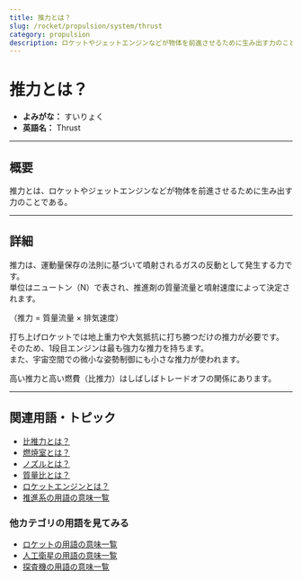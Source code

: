 ```yaml
---
title: 推力とは？
slug: /rocket/propulsion/system/thrust
category: propulsion
description: ロケットやジェットエンジンなどが物体を前進させるために生み出す力のことである推力の意味・定義・内容について解説します。  
---
```


# 推力とは？

- **よみがな：** すいりょく  
- **英語名：** Thrust  

---

## 概要

推力とは、ロケットやジェットエンジンなどが物体を前進させるために生み出す力のことである。  

---

## 詳細

推力は、運動量保存の法則に基づいて噴射されるガスの反動として発生する力です。  
単位はニュートン（N）で表され、推進剤の質量流量と噴射速度によって決定されます。  

（推力 = 質量流量 × 排気速度）

打ち上げロケットでは地上重力や大気抵抗に打ち勝つだけの推力が必要です。  
そのため、1段目エンジンは最も強力な推力を持ちます。  
また、宇宙空間での微小な姿勢制御にも小さな推力が使われます。  

高い推力と高い燃費（比推力）はしばしばトレードオフの関係にあります。  

---

## 関連用語・トピック

- [比推力とは？](/docs/rocket/propulsion/system/isp/)
- [燃焼室とは？](/docs/rocket/propulsion/system/combustion-chamber/)
- [ノズルとは？](/docs/rocket/propulsion/system/nozzle/)
- [質量比とは？](/docs/rocket/propulsion/system/mass-ratio/)
- [ロケットエンジンとは？](/docs/rocket/propulsion/rocket-engine/)
- [推進系の用語の意味一覧](/docs/category/propulsion/)

### 他カテゴリの用語を見てみる
- [ロケットの用語の意味一覧](/docs/category/rocket/)
- [人工衛星の用語の意味一覧](/docs/category/satellite/)
- [探査機の用語の意味一覧](/docs/category/explorer/)

